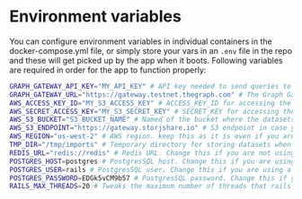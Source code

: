 # Environment variables

You can configure environment variables in individual containers in the docker-compose.yml file, or simply store your vars in an `.env` file in the repo and these will get picked up by the app when it boots. Following variables are required in order for the app to function properly:

```sh
GRAPH_GATEWAY_API_KEY="MY_API_KEY" # API key needed to send queries to the gateway
GRAPH_GATEWAY_URL="https://gateway.testnet.thegraph.com" # The Graph Gateway URL
AWS_ACCESS_KEY_ID="MY_S3_ACCESS_KEY" # ACCESS_KEY_ID for accessing the S3 bucket that stores the qlog query datasets
AWS_SECRET_ACCESS_KEY="MY_S3_SECRET_KEY" # SECRET_KEY for accessing the S3 bucket that stores the qlog query datasets
AWS_S3_BUCKET="S3_BUCKET_NAME" # Named of the bucket where the datasets are stored
AWS_S3_ENDPOINT="https://gateway.storjshare.io" # S3 endpoint in case you are not using the standard S3 service from AWS
AWS_REGION="us-west-2" # AWS region. keep this as it is even if you are not using AWS S3
TMP_DIR="/tmp/imports" # Temporary directory for storing datasets when downloading from S3. Do not change without updating the docker-compose file
REDIS_URL="redis://redis" # Redis URL. Change this if you are not using the docker-compose.yml redis, otherwise leave it as it is.
POSTGRES_HOST=postgres # PostgresSQL host. Change this if you are using a standalone postgres setup
POSTGRES_USER=rails # PostgresSQL user. Change this if you are using a standalone postgres setup
POSTGRES_PASSWORD=EDGk5vCM9b57 # PostgresSQL password. Change this if you are using a standalone postgres setup
RAILS_MAX_THREADS=20 # Tweaks the maximum number of threads that rails can use. Can be increased in case of higher loads, but 20 is usually fine.
```
